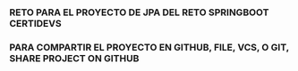### RETO PARA EL PROYECTO DE JPA DEL RETO SPRINGBOOT CERTIDEVS

### PARA COMPARTIR EL PROYECTO EN GITHUB, FILE, VCS, O GIT, SHARE PROJECT ON GITHUB
